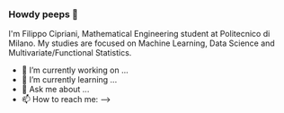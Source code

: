 ### Howdy peeps 👋
I'm Filippo Cipriani, Mathematical Engineering student at Politecnico di Milano. My studies are focused on Machine Learning, Data Science and Multivariate/Functional Statistics. 

- 🔭 I’m currently working on ...
- 🌱 I’m currently learning ...
- 💬 Ask me about ...
- 📫 How to reach me: 
-->
